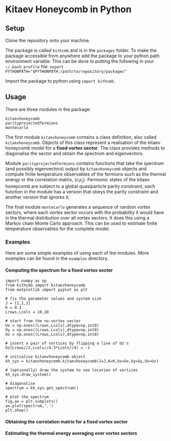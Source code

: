 # Kitaev Honeycomb in Python

## Setup

Clone the repository onto your machine. 

The package is called `kithcmb` and is in the `packages` folder. To make the package accessible from anywhere add the package to your python path environment variable. This can be done to putting the following in your `~/.bash_profile` file: `export PYTHONPATH="$PYTHONPATH:/path/to/repository/packages"`

Import the package to python using `import kithcmb`.

## Usage

There are three modules in the package:

`kitaevhoneycomb`  
`parityprojectedfermions`  
`montecarlo`

The first module `kitaevhoneycomb` contains a class definition, also called `kitaevhoneycomb`. Objects of this class represent a realisation of the kitaev honeycomb model for a __fixed vortex sector__. The class provides methods to diagonalise the sector and obtain the spectrum and eigenvectors.  

Module `parityprojectedfermions` contains functions that take the spectrum (and possibly eigenvectors) output by `kitaevhoneycomb` objects and compute finite temperature observables of the fermions such as the thermal energy or the correlation matrix, $\langle c_i c_j \rangle$. Fermionic states of the kitaev honeycomb are subject to a global quasiparticle parity constraint, each function in the module has a version that obeys the parity constraint and another version that ignores it.

The final module `montecarlo` generates a sequence of random vortex sectors, where each vortex sector occurs with the probability it would have in the thermal distribution over all vortex sectors. It does this using a Markov chain Monte Carlo approach. This can be used to estimate finite temperature observables for the complete model.

### Examples

Here are some simple examples of using each of the modules. More examples can be found in the `examples` directory.

#### Computing the spectrum for a fixed vortex sector

    import numpy as np
    from kithcmb import kitaevhoneycomb
    from matplotlib import pyplot as plt

    # fix the parameter values and system size
    J = [1,1,1]
    K = 0.1
    Lrows,Lcols = 10,10

    # start from the no-vortex sector
    Ux = np.ones((Lrows,Lcols),dtype=np.int8)
    Uy = np.ones((Lrows,Lcols),dtype=np.int8)
    Uz = np.ones((Lrows,Lcols),dtype=np.int8)

    # insert a pair of vortices by flipping a line of Uz's
    Uz[Lrows//2,Lcols//4:3*Lcols//4] = -1

    # initialise kitaevhoneycomb object
    kh_sys = kitaevhoneycomb.kitaevhoneycomb(J=J,K=K,Ux=Ux,Uy=Uy,Uz=Uz) 

    # (optionally) draw the system to see location of vortices
    kh_sys.draw_system()

    # diagonalise
    spectrum = kh_sys.get_spectrum()

    # plot the spectrum
    fig,ax = plt.subplots()
    ax.plot(spectrum,'.')
    plt.show()

#### Obtaining the correlation matrix for a fixed vortex sector

#### Estimating the thermal energy averaging over vortex sectors